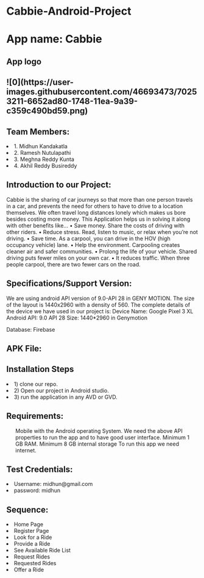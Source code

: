 # Cabbie-Android-Project
<h1>App name: Cabbie </h1>
<h2> App logo <h2>
![0](https://user-images.githubusercontent.com/46693473/70253211-6652ad80-1748-11ea-9a39-c359c490bd59.png)

<h2>Team Members:</h2>
 <li>1. Midhun Kandakatla</li>
 <li>2. Ramesh Nutulapathi</li>
 <li>3. Meghna Reddy Kunta</li>
 <li>4. Akhil Reddy Busireddy</li>


<h2> Introduction to our Project:</h2>
<p>Cabbie is the sharing of car journeys so that more than one person travels in a car, and prevents the need for others to have to drive to a location themselves. We often travel long distances lonely which makes us bore besides costing more money. This Application helps us in solving it along with other benefits like...
•	Save money. Share the costs of driving with other riders.
•	Reduce stress. Read, listen to music, or relax when you’re not driving.
•	Save time. As a carpool, you can drive in the HOV (high occupancy vehicle) lane.
•	Help the environment. Carpooling creates cleaner air and safer communities.
•	Prolong the life of your vehicle. Shared driving puts fewer miles on your own car.
•	It reduces traffic. When three people carpool, there are two fewer cars on the road.
</p>
<h2>Specifications/Support Version:</h2>

<p>We are using android API version of 9.0-API 28 in GENY MOTION. The size of the layout is 1440x2960 with a density of 560. 
The complete details of the device we have used in our project is:
Device Name: Google Pixel 3 XL
Android API: 9.0 API 28
Size: 1440*2960 in Genymotion</p>
Database: Firebase

<h2> APK File:</h2>



<h2>Installation Steps</h2>
<li>1) clone our repo.</li>
<li>2) Open our project in Android studio.</li>
<li>3) run the application in any AVD or GVD.</li>

<h2>Requirements:</h2>
<p>
<ul>
Mobile with the Android operating System.
We need the above API properties to run the app and to have good user interface.
Minimum 1 GB RAM.
Minimum 8 GB internal storage
To run this app we need internet.
</ul>
</p>
<h2>Test Credentials:</h2>
<li> Username: midhun@gmail.com</li>
<li>password: midhun</li>
</p>
<h2>Sequence:</h2>
 <li>Home Page</li>
 <li>Register Page</li>
 <li>Look for a Ride </li>
 <li>Provide a Ride</li>
 <li>See Available Ride List</li>
 <li>Request Rides</li>
 <li>Requested Rides</li>
 <li>Offer a Ride</li>
